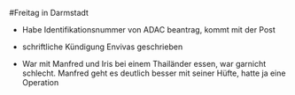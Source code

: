 #Freitag in Darmstadt

- Habe Identifikationsnummer von ADAC beantrag, kommt mit der Post

- schriftliche Kündigung Envivas geschrieben

- War mit Manfred und Iris bei einem Thailänder essen, war garnicht schlecht. Manfred geht es deutlich besser mit seiner Hüfte, hatte ja eine Operation
